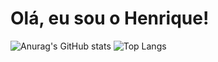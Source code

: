 <h1> Olá, eu sou o Henrique!  </h1>

![Anurag's GitHub stats](https://github-readme-stats.vercel.app/api?username=henriquemoreiraa&show_icons=true&&theme=dracula)
![Top Langs](https://github-readme-stats.vercel.app/api/top-langs/?username=henriquemoreiraa&layout=compact&theme=dracula)


